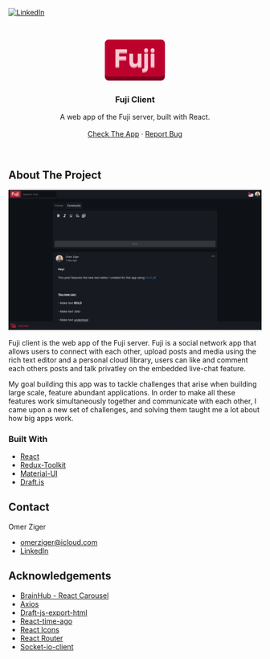 <!--
*** Thanks for checking out the Best-README-Template. If you have a suggestion
*** that would make this better, please fork the repo and create a pull request
*** or simply open an issue with the tag "enhancement".
*** Thanks again! Now go create something AMAZING! :D
-->



<!-- PROJECT SHIELDS -->
<!--
*** I'm using markdown "reference style" links for readability.
*** Reference links are enclosed in brackets [ ] instead of parentheses ( ).
*** See the bottom of this document for the declaration of the reference variables
*** for contributors-url, forks-url, etc. This is an optional, concise syntax you may use.
*** https://www.markdownguide.org/basic-syntax/#reference-style-links
-->
[![LinkedIn][linkedin-shield]][linkedin-url]



<!-- PROJECT LOGO -->
<br />
<p align="center">
  <a href="https://fuji.omerziger.com" target="_blank" rel="noreferrer">
    <img src="src/static/Fuji.svg" alt="Logo">
  </a>

  <h3 align="center">Fuji Client</h3>

  <p align="center">
    A web app of the Fuji server, built with React.
    <br />
    <br />
    <a href="https://fuji.omerziger.com">Check The App</a>
    ·
    <a href="https://github.com/greenbackboogie97/fuji-client/issues">Report Bug</a>
  </p>
</p>
<br />


<!-- ABOUT THE PROJECT -->
## About The Project

![Product Name Screen Shot][product-screenshot]

Fuji client is the web app of the Fuji server. Fuji is a social network app that allows users to connect with each other, upload posts and media using the rich text editor and a personal cloud library, users can like and comment each others posts and talk privatley on the embedded live-chat feature.

My goal building this app was to tackle challenges that arise when building large scale, feature abundant applications. In order to make all these features work simultaneously together and communicate with each other, I came upon a new set of challenges, and solving them taught me a lot about how big apps work.


### Built With

* [React](https://reactjs.org/)
* [Redux-Toolkit](https://redux-toolkit.js.org/)
* [Material-UI](https://mui.com/)
* [Draft.js](https://draftjs.org/)



<!-- CONTACT -->
## Contact

Omer Ziger
<br />
* <a href="mailto:omerziger@icloud.com">omerziger@icloud.com</a>
* <a href="https://linkedin.com/in/omerziger">LinkedIn</a>


<!-- ACKNOWLEDGEMENTS -->
## Acknowledgements
* [BrainHub - React Carousel](https://github.com/brainhubeu/react-carousel)
* [Axios](https://axios-http.com/)
* [Draft-js-export-html](https://github.com/sstur/draft-js-utils/tree/master/packages/draft-js-export-html)
* [React-time-ago](https://gitlab.com/catamphetamine/react-time-ago)
* [React Icons](https://react-icons.github.io/react-icons/)
* [React Router](https://reactrouter.com/)
* [Socket-io-client](https://socket.io/)


<!-- MARKDOWN LINKS & IMAGES -->
<!-- https://www.markdownguide.org/basic-syntax/#reference-style-links -->
[linkedin-shield]: https://img.shields.io/badge/-LinkedIn-black.svg?style=for-the-badge&logo=linkedin&colorB=555
[linkedin-url]: https://linkedin.com/in/omerziger
[product-screenshot]: src/static/appScreenshot.png
